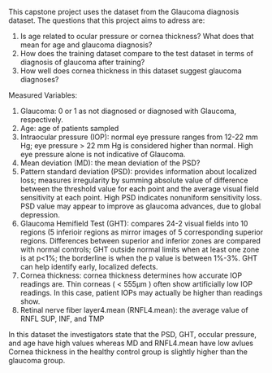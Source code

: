 This capstone project uses the dataset from the Glaucoma diagnosis dataset. The questions that this project aims to adress are:

1. Is age related to ocular pressure or cornea thickness? What does that mean for age and glaucoma diagnosis?
2. How does the training dataset compare to the test dataset in terms of diagnosis of glaucoma after training?
3. How well does cornea thickness in this dataset suggest glaucoma diagnoses?

Measured Variables:

1. Glaucoma: 0 or 1 as not diagnosed or diagnosed with Glaucoma, respectively.
2. Age: age of patients sampled
3. Intraocular pressure (IOP): normal eye pressure ranges from 12-22 mm Hg; eye pressure > 22 mm Hg is considered higher than normal. High eye pressure alone is not indicative of Glaucoma.	
4. Mean deviation (MD): the mean deviation of the PSD?
5. Pattern standard deviation (PSD): provides information about localized loss; measures irregularity by summing absolute value of difference between the threshold value for each point and the average visual field sensitivity at each point. High PSD indicates nonuniform sensitivity loss. PSD value may appear to improve as glaucoma advances, due to global depression.
6. Glaucoma Hemifield Test (GHT): compares 24-2 visual fields into 10 regions (5 inferioir regions as mirror images of 5 corresponding superior regions. Differences between superior and inferior zones are compared with normal controls; GHT outside normal limits when at least one zone is at p<1%; the borderline is when the p value is between 1%-3%. GHT can help identify early, localized defects. 
7. Cornea thickness: cornea thickness determines how accurate IOP readings are. Thin corneas ( < 555µm ) often show artificially low IOP readings. In this case, patient IOPs may actually be higher than readings show.
8. Retinal nerve fiber layer4.mean (RNFL4.mean): the average value of RNFL SUP, INF, and TMP

In this dataset the investigators state that the PSD, GHT, occular pressure, and age have high values whereas MD and RNFL4.mean have low avlues 
Cornea thickness in the healthy control group is slightly higher than the glaucoma group.